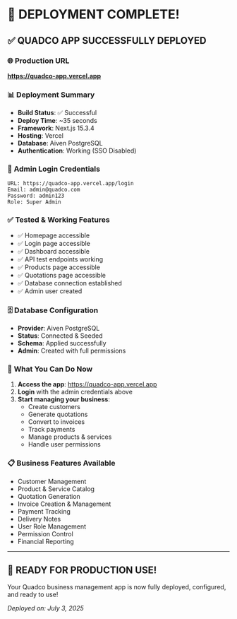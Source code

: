# 🎉 DEPLOYMENT COMPLETE!

## ✅ **QUADCO APP SUCCESSFULLY DEPLOYED**

### 🌐 **Production URL**
**https://quadco-app.vercel.app**

### 📊 **Deployment Summary**
- **Build Status**: ✅ Successful
- **Deploy Time**: ~35 seconds
- **Framework**: Next.js 15.3.4
- **Hosting**: Vercel
- **Database**: Aiven PostgreSQL
- **Authentication**: Working (SSO Disabled)

### 🔐 **Admin Login Credentials**
```
URL: https://quadco-app.vercel.app/login
Email: admin@quadco.com
Password: admin123
Role: Super Admin
```

### ✅ **Tested & Working Features**
- ✅ Homepage accessible
- ✅ Login page accessible
- ✅ Dashboard accessible
- ✅ API test endpoints working
- ✅ Products page accessible
- ✅ Quotations page accessible
- ✅ Database connection established
- ✅ Admin user created

### 🗄️ **Database Configuration**
- **Provider**: Aiven PostgreSQL
- **Status**: Connected & Seeded
- **Schema**: Applied successfully
- **Admin**: Created with full permissions

### 🚀 **What You Can Do Now**
1. **Access the app**: https://quadco-app.vercel.app
2. **Login** with the admin credentials above
3. **Start managing your business**:
   - Create customers
   - Generate quotations
   - Convert to invoices
   - Track payments
   - Manage products & services
   - Handle user permissions

### 📋 **Business Features Available**
- Customer Management
- Product & Service Catalog
- Quotation Generation
- Invoice Creation & Management
- Payment Tracking
- Delivery Notes
- User Role Management
- Permission Control
- Financial Reporting

---

## 🎯 **READY FOR PRODUCTION USE!**

Your Quadco business management app is now fully deployed, configured, and ready to use!

*Deployed on: July 3, 2025*
